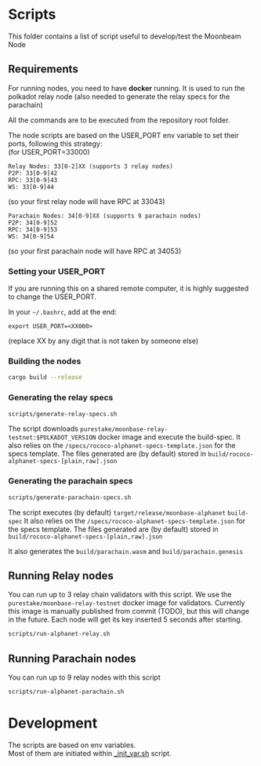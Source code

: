
# Scripts
This folder contains a list of script useful to develop/test the Moonbeam Node


## Requirements

For running nodes, you need to have **docker** running.
It is used to run the polkadot relay node (also needed to generate the relay specs for the parachain)


All the commands are to be executed from the repository root folder.


The node scripts are based on the USER_PORT env variable to set their
ports, following this strategy:  
(for USER_PORT=33000)  
```
Relay Nodes: 33[0-2]XX (supports 3 relay nodes)
P2P: 33[0-9]42  
RPC: 33[0-9]43  
WS: 33[0-9]44  
```
(so your first relay node will have RPC at 33043)


```
Parachain Nodes: 34[0-9]XX (supports 9 parachain nodes)  
P2P: 34[0-9]52  
RPC: 34[0-9]53  
WS: 34[0-9]54  
```
(so your first parachain node will have RPC at 34053)


### Setting your USER_PORT

If you are running this on a shared remote computer, it is highly suggested to change the USER_PORT.


In your `~/.bashrc`, add at the end:
```
export USER_PORT=<XX000>
```
(replace XX by any digit that is not taken by someone else)

### Building the nodes

```bash
cargo build --release
```

### Generating the relay specs

```bash
scripts/generate-relay-specs.sh
```

The script downloads `purestake/moonbase-relay-testnet:$POLKADOT_VERSION` docker image and execute the build-spec.
It also relies on the `/specs/rococo-alphanet-specs-template.json` for the specs template.
The files generated are (by default) stored in `build/rococo-alphanet-specs-[plain,raw].json`

### Generating the parachain specs

```bash
scripts/generate-parachain-specs.sh
```

The script executes (by default) `target/release/moonbase-alphanet` `build-spec`
It also relies on the `/specs/rococo-alphanet-specs-template.json` for the specs template.
The files generated are (by default) stored in `build/rococo-alphanet-specs-[plain,raw].json`

It also generates the `build/parachain.wasm` and `build/parachain.genesis`

## Running Relay nodes

You can run up to 3 relay chain validators with this script. We use the `purestake/moonbase-relay-testnet` docker image for validators. Currently this image is manually published from commit (TODO), but this will change in the future.
Each node will get its key inserted 5 seconds after starting.

```bash
scripts/run-alphanet-relay.sh
```  

## Running Parachain nodes

You can run up to 9 relay nodes with this script

```bash
scripts/run-alphanet-parachain.sh
```  


# Development

The scripts are based on env variables.  
Most of them are initiated within [_init_var.sh](_init_var.sh) script.
